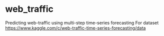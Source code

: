 # web_traffic
Predicting web-traffic using multi-step time-series forecasting
For dataset https://www.kaggle.com/c/web-traffic-time-series-forecasting/data
